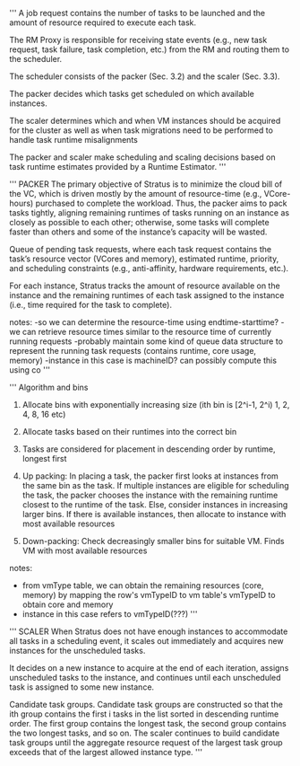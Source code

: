 '''
A job request contains the number of tasks to be
launched and the amount of resource required to execute each task.

The RM Proxy is
responsible for receiving state events (e.g., new task request, task
failure, task completion, etc.) from the RM and routing them to the
scheduler.

The scheduler consists of the packer (Sec. 3.2) and the scaler
(Sec. 3.3). 

The packer decides which tasks get scheduled on which
available instances. 

The scaler determines which and when VM instances should be acquired for the 
cluster as well as when task migrations need to be performed to 
handle task runtime misalignments

The packer and scaler make scheduling and scaling decisions
based on task runtime estimates provided by a Runtime Estimator.
'''

'''
PACKER
The primary objective of Stratus is to minimize
the cloud bill of the VC, which is driven mostly by the amount
of resource-time (e.g., VCore-hours) purchased to complete the
workload. Thus, the packer aims to pack tasks tightly, aligning
remaining runtimes of tasks running on an instance as closely as
possible to each other; otherwise, some tasks will complete faster
than others and some of the instance’s capacity will be wasted.

Queue of pending task requests, where each task request contains
the task’s resource vector (VCores and memory), estimated runtime,
priority, and scheduling constraints (e.g., anti-affinity, hardware
requirements, etc.).

For each instance, Stratus tracks the
amount of resource available on the instance and the remaining
runtimes of each task assigned to the instance (i.e., time required
for the task to complete).

notes: 
-so we can determine the resource-time using endtime-starttime?
-we can retrieve resource times similar to the resource time of currently
running requests
-probably maintain some kind of queue data structure to represent the running 
task requests (contains runtime, core usage, memory)
-instance in this case is machineID? can possibly compute this using co
'''

'''
Algorithm and bins
1. Allocate bins with exponentially increasing size (ith bin is [2^i-1, 2^i) 1, 2, 4, 8, 16 etc)
2. Allocate tasks based on their runtimes into the correct bin
3. Tasks are considered for placement in descending order by runtime, longest first
4. Up packing: In placing a task, the packer first looks at
    instances from the same bin as the task. If multiple instances are
    eligible for scheduling the task, the packer chooses the instance
    with the remaining runtime closest to the runtime of the task. Else, consider
    instances in increasing larger bins. If there is available instances, then 
    allocate to instance with most available resources
    
5. Down-packing: Check decreasingly smaller bins for suitable VM. Finds VM with most available resources

notes: 
- from vmType table, we can obtain the remaining resources (core, memory) by 
    mapping the row's vmTypeID to vm table's vmTypeID to obtain core and memory
- instance in this case refers to vmTypeID(???)
'''

'''
SCALER
When Stratus does not have enough instances to accommodate all
tasks in a scheduling event, it scales out immediately and acquires
new instances for the unscheduled tasks.

It decides on a new
instance to acquire at the end of each iteration, assigns unscheduled
tasks to the instance, and continues until each unscheduled task is
assigned to some new instance.

Candidate task groups. Candidate task groups are constructed
so that the ith group contains the first i tasks in the list sorted in
descending runtime order. The first group contains the longest task,
the second group contains the two longest tasks, and so on. The
scaler continues to build candidate task groups until the aggregate
resource request of the largest task group exceeds that of the largest
allowed instance type.
'''
